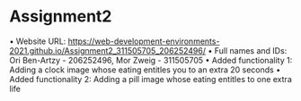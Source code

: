 # Assignment2
•	Website URL:  https://web-development-environments-2021.github.io/Assignment2_311505705_206252496/
•	Full names and IDs: Ori Ben-Artzy - 206252496, Mor Zweig - 311505705
•	Added functionality 1: Adding a clock image whose eating entitles you to an extra 20 seconds
•	Added functionality 2: Adding a pill image whose eating entitles to one extra life
